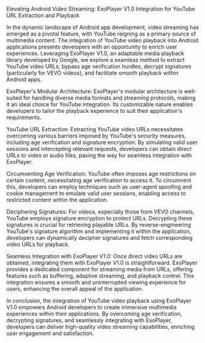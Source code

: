 Elevating Android Video Streaming: ExoPlayer V1.0 Integration for YouTube URL Extraction and Playback

In the dynamic landscape of Android app development, video streaming has emerged as a pivotal feature, with YouTube reigning as a primary source of multimedia content. The integration of YouTube video playback into Android applications presents developers with an opportunity to enrich user experiences. Leveraging ExoPlayer V1.0, an adaptable media playback library developed by Google, we explore a seamless method to extract YouTube video URLs, bypass age verification hurdles, decrypt signatures (particularly for VEVO videos), and facilitate smooth playback within Android apps.

ExoPlayer's Modular Architecture:
ExoPlayer's modular architecture is well-suited for handling diverse media formats and streaming protocols, making it an ideal choice for YouTube integration. Its customizable nature enables developers to tailor the playback experience to suit their application's requirements.

YouTube URL Extraction:
Extracting YouTube video URLs necessitates overcoming various barriers imposed by YouTube's security measures, including age verification and signature encryption. By simulating valid user sessions and intercepting relevant requests, developers can obtain direct URLs to video or audio files, paving the way for seamless integration with ExoPlayer.

Circumventing Age Verification:
YouTube often imposes age restrictions on certain content, necessitating age verification to access it. To circumvent this, developers can employ techniques such as user-agent spoofing and cookie management to emulate valid user sessions, enabling access to restricted content within the application.

Deciphering Signatures:
For videos, especially those from VEVO channels, YouTube employs signature encryption to protect URLs. Decrypting these signatures is crucial for retrieving playable URLs. By reverse-engineering YouTube's signature algorithm and implementing it within the application, developers can dynamically decipher signatures and fetch corresponding video URLs for playback.

Seamless Integration with ExoPlayer V1.0:
Once direct video URLs are obtained, integrating them with ExoPlayer V1.0 is straightforward. ExoPlayer provides a dedicated component for streaming media from URLs, offering features such as buffering, adaptive streaming, and playback control. This integration ensures a smooth and uninterrupted viewing experience for users, enhancing the overall appeal of the application.

In conclusion, the integration of YouTube video playback using ExoPlayer V1.0 empowers Android developers to create immersive multimedia experiences within their applications. By overcoming age verification, decrypting signatures, and seamlessly integrating with ExoPlayer, developers can deliver high-quality video streaming capabilities, enriching user engagement and satisfaction.
